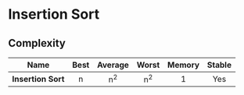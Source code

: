 # Insertion Sort

## Complexity

| Name               | Best |    Average    |     Worst     | Memory | Stable |
| ------------------ | :--: | :-----------: | :-----------: | :----: | :----: |
| **Insertion Sort** |  n   | n<sup>2</sup> | n<sup>2</sup> |   1    |  Yes   |
